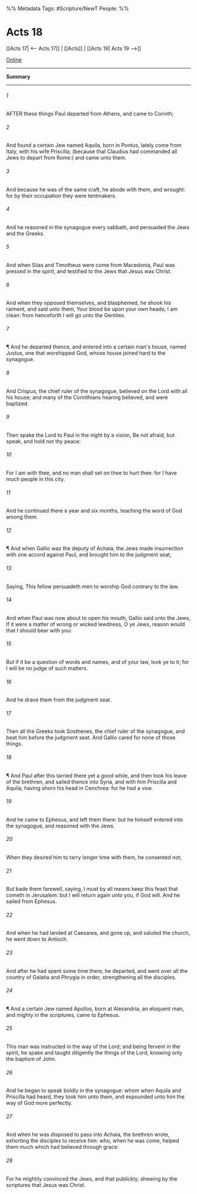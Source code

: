 %% Metadata
Tags: #Scripture/NewT
People: 
%%
# Acts 18
[[Acts 17| <-- Acts 17]] | [[Acts]] | [[Acts 19| Acts 19 -->]]

[Online](https://churchofjesuschrist.org/study/scriptures/nt/acts/18?lang=eng)

---
__Summary__



---
###### 1
AFTER these things Paul departed from Athens, and came to Corinth;
###### 2
And found a certain Jew named Aquila, born in Pontus, lately come from Italy, with his wife Priscilla; (because that Claudius had commanded all Jews to depart from Rome:) and came unto them.
###### 3
And because he was of the same craft, he abode with them, and wrought: for by their occupation they were tentmakers.
###### 4
And he reasoned in the synagogue every sabbath, and persuaded the Jews and the Greeks.
###### 5
And when Silas and Timotheus were come from Macedonia, Paul was pressed in the spirit, and testified to the Jews that Jesus was Christ.
###### 6
And when they opposed themselves, and blasphemed, he shook his raiment, and said unto them, Your blood be upon your own heads; I am clean: from henceforth I will go unto the Gentiles.
###### 7
¶ And he departed thence, and entered into a certain man's house, named Justus, one that worshipped God, whose house joined hard to the synagogue.
###### 8
And Crispus, the chief ruler of the synagogue, believed on the Lord with all his house; and many of the Corinthians hearing believed, and were baptized.
###### 9
Then spake the Lord to Paul in the night by a vision, Be not afraid, but speak, and hold not thy peace:
###### 10
For I am with thee, and no man shall set on thee to hurt thee: for I have much people in this city.
###### 11
And he continued there a year and six months, teaching the word of God among them.
###### 12
¶ And when Gallio was the deputy of Achaia, the Jews made insurrection with one accord against Paul, and brought him to the judgment seat,
###### 13
Saying, This fellow persuadeth men to worship God contrary to the law.
###### 14
And when Paul was now about to open his mouth, Gallio said unto the Jews, If it were a matter of wrong or wicked lewdness, O ye Jews, reason would that I should bear with you:
###### 15
But if it be a question of words and names, and of your law, look ye to it; for I will be no judge of such matters.
###### 16
And he drave them from the judgment seat.
###### 17
Then all the Greeks took Sosthenes, the chief ruler of the synagogue, and beat him before the judgment seat. And Gallio cared for none of those things.
###### 18
¶ And Paul after this tarried there yet a good while, and then took his leave of the brethren, and sailed thence into Syria, and with him Priscilla and Aquila; having shorn his head in Cenchrea: for he had a vow.
###### 19
And he came to Ephesus, and left them there: but he himself entered into the synagogue, and reasoned with the Jews.
###### 20
When they desired him to tarry longer time with them, he consented not;
###### 21
But bade them farewell, saying, I must by all means keep this feast that cometh in Jerusalem: but I will return again unto you, if God will. And he sailed from Ephesus.
###### 22
And when he had landed at Caesarea, and gone up, and saluted the church, he went down to Antioch.
###### 23
And after he had spent some time there, he departed, and went over all the country of Galatia and Phrygia in order, strengthening all the disciples.
###### 24
¶ And a certain Jew named Apollos, born at Alexandria, an eloquent man, and mighty in the scriptures, came to Ephesus.
###### 25
This man was instructed in the way of the Lord; and being fervent in the spirit, he spake and taught diligently the things of the Lord, knowing only the baptism of John.
###### 26
And he began to speak boldly in the synagogue: whom when Aquila and Priscilla had heard, they took him unto them, and expounded unto him the way of God more perfectly.
###### 27
And when he was disposed to pass into Achaia, the brethren wrote, exhorting the disciples to receive him: who, when he was come, helped them much which had believed through grace:
###### 28
For he mightily convinced the Jews, and that publickly, shewing by the scriptures that Jesus was Christ.



